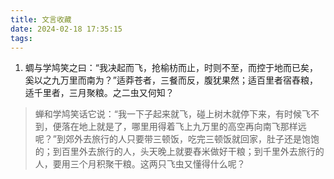 ```yaml
---
title: 文言收藏
date: 2024-02-18 17:35:15
tags:
---
```



1. 蜩与学鸠笑之曰：“我决起而飞，抢榆枋而止，时则不至，而控于地而已矣，奚以之九万里而南为？”适莽苍者，三餐而反，腹犹果然；适百里者宿舂粮，适千里者，三月聚粮。之二虫又何知？


> 蝉和学鸠笑话它说：“我一下子起来就飞，碰上树木就停下来，有时候飞不到，便落在地上就是了，哪里用得着飞上九万里的高空再向南飞那样远呢？”到郊外去旅行的人只要带三顿饭，吃完三顿饭就回家，肚子还是饱饱的；到百里外去旅行的人，头天晚上就要舂米做好干粮；到千里外去旅行的人，要用三个月积聚干粮。这两只飞虫又懂得什么呢？
